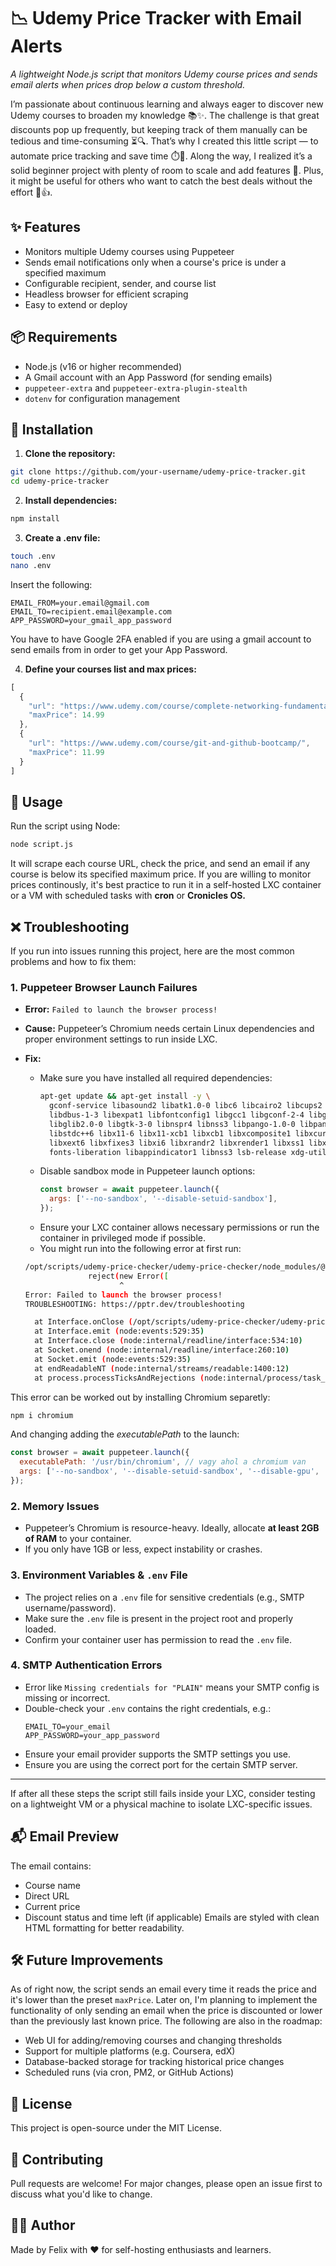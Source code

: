 # 📉 Udemy Price Tracker with Email Alerts

*A lightweight Node.js script that monitors Udemy course prices and sends email alerts when prices drop below a custom threshold.*

I’m passionate about continuous learning and always eager to discover new Udemy courses to broaden my knowledge 📚✨. The challenge is that great discounts pop up frequently, but keeping track of them manually can be tedious and time-consuming ⏳🔍.
That’s why I created this little script — to automate price tracking and save time ⏱️🤖. Along the way, I realized it’s a solid beginner project with plenty of room to scale and add features 🚀. Plus, it might be useful for others who want to catch the best deals without the effort 🎉👍.


## ✨ Features

- Monitors multiple Udemy courses using Puppeteer
- Sends email notifications only when a course's price is under a specified maximum
- Configurable recipient, sender, and course list
- Headless browser for efficient scraping
- Easy to extend or deploy


## 📦 Requirements

- Node.js (v16 or higher recommended)
- A Gmail account with an App Password (for sending emails)
- `puppeteer-extra` and `puppeteer-extra-plugin-stealth`
- `dotenv` for configuration management


## 🚀 Installation

1. **Clone the repository:**

```bash
git clone https://github.com/your-username/udemy-price-tracker.git
cd udemy-price-tracker
```

2. **Install dependencies:**

```bash
npm install
```

3. **Create a .env file:**

```bash
touch .env
nano .env
```
Insert the following: 
```
EMAIL_FROM=your.email@gmail.com
EMAIL_TO=recipient.email@example.com
APP_PASSWORD=your_gmail_app_password
```
You have to have Google 2FA enabled if you are using a gmail account to send emails from in order to get your App Password.

4. **Define your courses list and max prices:**

```js
[
  {
    "url": "https://www.udemy.com/course/complete-networking-fundamentals-course-ccna-start/",
    "maxPrice": 14.99
  },
  {
    "url": "https://www.udemy.com/course/git-and-github-bootcamp/",
    "maxPrice": 11.99
  }
]

```


## 🧠 Usage

Run the script using Node:
```bash
node script.js
```
It will scrape each course URL, check the price, and send an email if any course is below its specified maximum price. 
If you are willing to monitor prices continously, it's best practice to run it in a self-hosted LXC container or a VM with scheduled tasks with **cron** or **Cronicles OS.**


## ❌ Troubleshooting

If you run into issues running this project, here are the most common problems and how to fix them:

### 1. Puppeteer Browser Launch Failures
- **Error:** `Failed to launch the browser process!`
- **Cause:** Puppeteer’s Chromium needs certain Linux dependencies and proper environment settings to run inside LXC.
- **Fix:**
  - Make sure you have installed all required dependencies:
    ```bash
    apt-get update && apt-get install -y \
      gconf-service libasound2 libatk1.0-0 libc6 libcairo2 libcups2 \
      libdbus-1-3 libexpat1 libfontconfig1 libgcc1 libgconf-2-4 libgdk-pixbuf2.0-0 \
      libglib2.0-0 libgtk-3-0 libnspr4 libnss3 libpango-1.0-0 libpangocairo-1.0-0 \
      libstdc++6 libx11-6 libx11-xcb1 libxcb1 libxcomposite1 libxcursor1 libxdamage1 \
      libxext6 libxfixes3 libxi6 libxrandr2 libxrender1 libxss1 libxtst6 ca-certificates \
      fonts-liberation libappindicator1 libnss3 lsb-release xdg-utils wget
    ```
  - Disable sandbox mode in Puppeteer launch options:
    ```js
    const browser = await puppeteer.launch({
      args: ['--no-sandbox', '--disable-setuid-sandbox'],
    });
    ```
  - Ensure your LXC container allows necessary permissions or run the container in privileged mode if possible.
  - You might run into the following error at first run:

  ```bash
  /opt/scripts/udemy-price-checker/udemy-price-checker/node_modules/@puppeteer/browsers/lib/cjs/launch.js:325
                reject(new Error([
                       ^
  Error: Failed to launch the browser process!
  TROUBLESHOOTING: https://pptr.dev/troubleshooting

    at Interface.onClose (/opt/scripts/udemy-price-checker/udemy-price-checker/node_modules/@puppeteer/browsers/lib/cjs/launch.js:325:24)
    at Interface.emit (node:events:529:35)
    at Interface.close (node:internal/readline/interface:534:10)
    at Socket.onend (node:internal/readline/interface:260:10)
    at Socket.emit (node:events:529:35)
    at endReadableNT (node:internal/streams/readable:1400:12)
    at process.processTicksAndRejections (node:internal/process/task_queues:82:21)
    ```
This error can be worked out by installing Chromium separetly: 

```bash
npm i chromium
```
And changing adding the *executablePath* to the launch: 

```js
const browser = await puppeteer.launch({
  executablePath: '/usr/bin/chromium', // vagy ahol a chromium van
  args: ['--no-sandbox', '--disable-setuid-sandbox', '--disable-gpu', '--disable-dev-shm-usage']
});

```

### 2. Memory Issues
- Puppeteer’s Chromium is resource-heavy. Ideally, allocate **at least 2GB of RAM** to your container.
- If you only have 1GB or less, expect instability or crashes.

### 3. Environment Variables & `.env` File
- The project relies on a `.env` file for sensitive credentials (e.g., SMTP username/password).
- Make sure the `.env` file is present in the project root and properly loaded.
- Confirm your container user has permission to read the `.env` file.

### 4. SMTP Authentication Errors
- Error like `Missing credentials for "PLAIN"` means your SMTP config is missing or incorrect.
- Double-check your `.env` contains the right credentials, e.g.:
    ```
    EMAIL_TO=your_email
    APP_PASSWORD=your_app_password
    ```
- Ensure your email provider supports the SMTP settings you use.
- Ensure you are using the correct port for the certain SMTP server.

---

If after all these steps the script still fails inside your LXC, consider testing on a lightweight VM or a physical machine to isolate LXC-specific issues.


## 📬 Email Preview

The email contains:
- Course name
- Direct URL
- Current price
- Discount status and time left (if applicable)
Emails are styled with clean HTML formatting for better readability.

## 🛠 Future Improvements

As of right now, the script sends an email every time it reads the price and it's lower than the preset `maxPrice`. Later on, I'm planning to implement the functionality of only sending an email when the price is discounted or lower than the previously last known price.
The following are also in the roadmap: 

- Web UI for adding/removing courses and changing thresholds
- Support for multiple platforms (e.g. Coursera, edX)
- Database-backed storage for tracking historical price changes
- Scheduled runs (via cron, PM2, or GitHub Actions)


## 📄 License

This project is open-source under the MIT License.


## 🤝 Contributing

Pull requests are welcome! For major changes, please open an issue first to discuss what you'd like to change.


## 🧑‍💻 Author

Made by Felix with ❤️ for self-hosting enthusiasts and learners.

